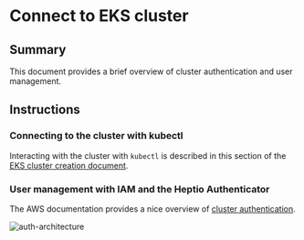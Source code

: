 # Connect to EKS cluster

## Summary

This document provides a brief overview of cluster authentication and user
management.

## Instructions

### Connecting to the cluster with kubectl

Interacting with the cluster with `kubectl` is described in this section of the
[EKS cluster creation
document](create-and-destroy-eks.md#authenticating-and-adding-worker-nodes-to-cluster).

### User management with IAM and the Heptio Authenticator

The AWS documentation provides a nice overview of [cluster
authentication](https://docs.aws.amazon.com/eks/latest/userguide/managing-auth.html).

![auth-architecture](https://docs.aws.amazon.com/eks/latest/userguide/images/eks-iam.png)
